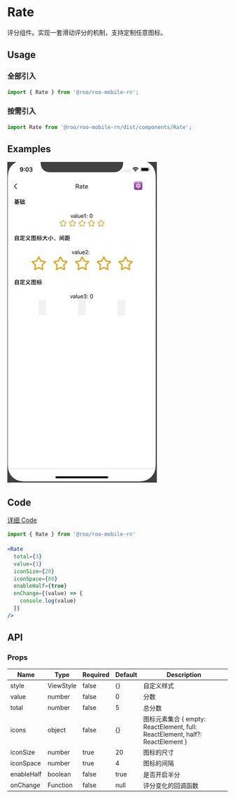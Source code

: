 # Rate

评分组件。实现一套滑动评分的机制，支持定制任意图标。

## Usage

### 全部引入
```js
import { Rate } from '@roo/roo-mobile-rn';
```

### 按需引入
```js
import Rate from '@roo/roo-mobile-rn/dist/components/Rate';
```

## Examples
![image](../images/Rate/1.gif)

## Code
[详细 Code](../../examples/Rate/index.tsx)

```jsx
import { Rate } from '@roo/roo-mobile-rn'

<Rate
  total={3}
  value={1}
  iconSize={20}
  iconSpace={80}
  enableHalf={true}
  onChange={(value) => {
    console.log(value)
  }}
/>
```
## API

### Props

| Name | Type | Required | Default | Description |
| ---- | ---- | ---- | ---- | ---- |
| style | ViewStyle | false | {} | 自定义样式 |
| value | number | false | 0 | 分数 |
| total | number | false | 5 | 总分数 |
| icons | object | false | {} | 图标元素集合 { empty: ReactElement, full: ReactElement, half?: ReactElement }  |
| iconSize | number| true | 20 | 图标的尺寸 |
| iconSpace | number| true | 4 | 图标的间隔 |
| enableHalf | boolean | false | true | 是否开启半分 |
| onChange | Function | false | null | 评分变化的回调函数 |